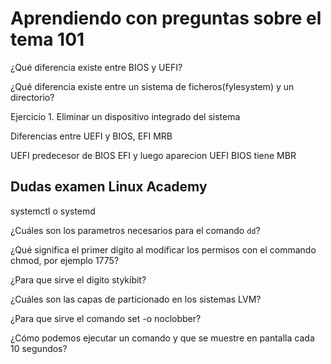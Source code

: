 # Aprendiendo con preguntas sobre el tema 101

¿Qué diferencia existe entre BIOS y UEFI?

¿Qué diferencia existe entre un sistema de ficheros(fylesystem) y un directorio?

Ejercicio 1.
Eliminar un dispositivo integrado del sistema


Diferencias entre UEFI y BIOS, EFI MRB

UEFI predecesor de BIOS
EFI y luego aparecion UEFI
BIOS tiene MBR


## Dudas examen Linux Academy


systemctl o systemd

¿Cuáles son los parametros necesarios para el comando `dd`?

¿Qué significa el primer dígito al modificar los permisos con el commando chmod, por ejemplo 1775?

¿Para que sirve el digito stykibit?

¿Cuáles son las capas de particionado en los sistemas LVM?

¿Para que sirve el comando set -o noclobber?

¿Cómo podemos ejecutar un comando y que se muestre en pantalla cada 10 segundos?